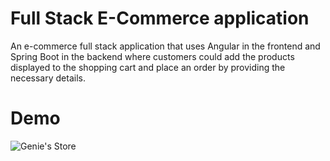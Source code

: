 # Full Stack E-Commerce application

An e-commerce full stack application that uses Angular in the frontend and Spring Boot in the backend where customers could add the products displayed to the shopping cart and place an order by providing the necessary details.

# Demo

![Genie's Store](https://github.com/IndiraKuttuwa/ecommerce-fullstack/assets/37570502/20d22b8e-e39d-4f07-965b-b62f1fc1d7f4)

